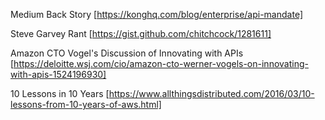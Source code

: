 Medium Back Story [https://konghq.com/blog/enterprise/api-mandate]

Steve Garvey Rant [https://gist.github.com/chitchcock/1281611]

Amazon CTO Vogel's Discussion of Innovating with APIs [https://deloitte.wsj.com/cio/amazon-cto-werner-vogels-on-innovating-with-apis-1524196930]

10 Lessons in 10 Years [https://www.allthingsdistributed.com/2016/03/10-lessons-from-10-years-of-aws.html]

